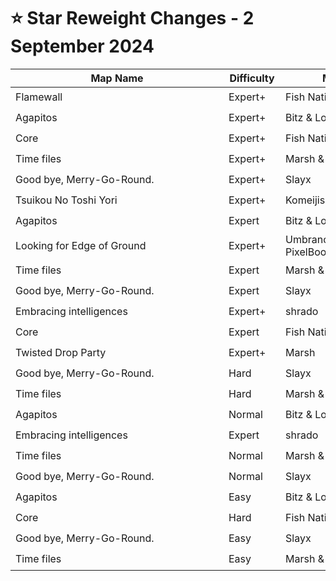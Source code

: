 # ⭐ Star Reweight Changes - 2 September 2024

| <div style="width:325px">Map Name</div> | <div style="width:75px">Difficulty</div> | <div style="width:200px">Mapper(s)</div> | <div style="width:175px">Star Rating Change</div> |
|-----|------------|-----------|---------------------------------------------------|
| Flamewall | Expert+ | Fish Nation | ⭐ 12.39 → ⭐ 12.31 |
| Agapitos | Expert+ | Bitz & Lobster | ⭐ 11.72 → ⭐ 12.14 |
| Core | Expert+ | Fish Nation | ⭐ 11.5 → ⭐ 11.4 |
| Time files | Expert+ | Marsh & Gabriel | ⭐ 10.82 → ⭐ 10.77 |
| Good bye, Merry-Go-Round. | Expert+ | Slayx | ⭐ 10.15 → ⭐ 10.07 |
| Tsuikou No Toshi Yori | Expert+ | Komeijisan051 | ⭐ 10.08 → ⭐ 10.25 |
| Agapitos | Expert | Bitz & Lobster | ⭐ 9.77 → ⭐ 9.69 |
| Looking for Edge of Ground | Expert+ | Umbranox, Bitz, Denyah & PixelBoom | ⭐ 9.63 → ⭐ 9.48 |
| Time files | Expert | Marsh & Gabriel | ⭐ 9.48 → ⭐ 9.1 |
| Good bye, Merry-Go-Round. | Expert | Slayx | ⭐ 8.09 → ⭐ 7.96 |
| Embracing intelligences | Expert+ | shrado | ⭐ 7.93 → ⭐ 7.73 |
| Core | Expert | Fish Nation | ⭐ 7.81 → ⭐ 7.73 |
| Twisted Drop Party | Expert+ | Marsh | ⭐ 7.53 → ⭐ 7.39 |
| Good bye, Merry-Go-Round. | Hard | Slayx | ⭐ 7.35 → ⭐ 7.14 |
| Time files | Hard | Marsh & Gabriel | ⭐ 6.97 → ⭐ 7.74 |
| Agapitos | Normal | Bitz & Lobster | ⭐ 6.87 → ⭐ 6.88 |
| Embracing intelligences | Expert | shrado | ⭐ 5.66 → ⭐ 5.91 |
| Time files | Normal | Marsh & Gabriel | ⭐ 5.58 → ⭐ 5.57 |
| Good bye, Merry-Go-Round. | Normal | Slayx | ⭐ 5.48 → ⭐ 5.52 |
| Agapitos | Easy | Bitz & Lobster | ⭐ 5.3 → ⭐ 5.87 |
| Core | Hard | Fish Nation | ⭐ 5.15 → ⭐ 5.05 |
| Good bye, Merry-Go-Round. | Easy | Slayx | ⭐ 4.92 → ⭐ 5.25 |
| Time files | Easy | Marsh & Gabriel | ⭐ 3.95 → ⭐ 4.45 |